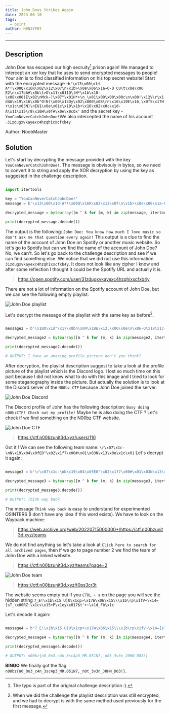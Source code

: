 ```yaml
---
title: John Does Strikes Again
date: 2023-06-10
tags:
  - osint
author: H0N3YP0T
---
```


___

## Description

John Doe has escaped our high secruity[^1] prison again! We managed to intercept an xor key that he uses to send
encrypted
messages to people! Your aim is to find classified information on his top secret website! Start with the encrypted
message -`b'\x13\x00\x1d-A*!\x00Q\x16R\x02\x12\x07\n\x1b>\x0e\x06\x1a~O-D CU\t\x0e\x06 E2\n\x17bA#\x0b\t>O\x11\x011O\tH*\x1b\x10-\x08\x00)E\x02\nMck~)\x07"\x01H*+\n_\x01\x00\x00\x00c\n\x00!\x12V\r\x1d4A\x19\x16\x0b"O!N(\x00\x13Dy\x02\x000\x08\rn\x16\x19E\x16,\x0fS\x17H+\x1c\x03N)\nEU1\x0e\x01c\x10\x1b+\x16\x02\x0c\x1d-A\x11\x15\r8\x16H\x0f#\x0e\x0cOx'`
and the secret key -`YouCanNeverCatchJohnDoe!`We also intercepted the name of his
account -`31zdugxvkayexc4hzqhixxcfxb4y`

Author: NoobMaster

## Solution

Let's start by decrypting the message provided with the key `YouCanNeverCatchJohnDoe!`. The message is obvisouly in
bytes, so we need to
convert it to string and apply the XOR decryption by using the key as suggested in the challenge description.

```python

import itertools

key = "YouCanNeverCatchJohnDoe!"
message = b'\x13\x00\x1d-A*!\x00Q\x16R\x02\x12\x07\n\x1b>\x0e\x06\x1a~O-D CU\t\x0e\x06 E2\n\x17bA#\x0b\t>O\x11\x011O\tH*\x1b\x10-\x08\x00)E\x02\nMck~)\x07"\x01H*+\n_\x01\x00\x00\x00c\n\x00!\x12V\r\x1d4A\x19\x16\x0b"O!N(\x00\x13Dy\x02\x000\x08\rn\x16\x19E\x16,\x0fS\x17H+\x1c\x03N)\nEU1\x0e\x01c\x10\x1b+\x16\x02\x0c\x1d-A\x11\x15\r8\x16H\x0f#\x0e\x0cOx'

decrypted_message = bytearray([m ^ k for (m, k) in zip(message, itertools.cycle(key.encode()))])

print(decrypted_message.decode())

```

The output is the following: `John Doe: You know how much I love music so don't ask me that question every again!`
This output is a clue to find the name of the account of John Doe on Spotify or another music website. So let's go to
Spotify but can we find the name of the account of John Doe? No, we can't. So let's go back to the challenge description
and see if we can find something else. We notice that we did not use this information `31zdugxvkayexc4hzqhixxcfxb4y`.
It does not look like any cipher I know and after some reflection I thought it could be the Spotify URL and actually it
is.

> https://open.spotify.com/user/31zdugxvkayexc4hzqhixxcfxb4y

There are not a lot of information on the Spotify account of John Doe, but we can see the following empty playlist:

![John Doe playlist](/images/n00bzctf_2023/spotify.png)

Let's decrypt the message of the playlist with the same key as before[^2].

```python

message2 = b'\x10O\x1d"\x17\x0bn\x04\x18E\x13.\x00\x0e\n\x06-O\x18\x1c+\t\x0cM<O\x05*\x02\x1a;\x17\x13E\x16,\x0fS\x17H3\x00\x1dN0\x07\x0cO2P'

decrypted_message2 = bytearray([m ^ k for (m, k) in zip(message2, itertools.cycle(key.encode()))])

print(decrypted_message2.decode())

# OUTPUT: I have an amazing profile picture don't you think?

```

After decryption, the playlist description suggest to take a look at the profile picture of the playlist which is the
Discord logo.
I lost so much time on this part because I did not know what to do with this image and I tried to look for some
steganography
inside the picture. But actually the solution is to look at the Discord server of the `N00bz CTF` because John Doe
joined
the server.

![John Doe Discord](/images/n00bzctf_2023/john_discord.png)

The Discord profile of John has the following description:
`Busy doing n00bzCTF! Check out my profile!`
Maybe he is also doing the CTF ? Let's check if we find something on the N00bz CTF website.

![John Doe CTF](/images/n00bzctf_2023/john_ctf.png)

> https://ctf.n00bzunit3d.xyz/users/110

Got it ! We can see the following team name:
`\r\x07\x1c-\nN\x19\x04\x0fE0"\x02\x1f7\x00#\x01\x03N\x13\x0e\x1c\x01`
Let's decrypt it again:

```python

message3 = b'\r\x07\x1c-\nN\x19\x04\x0fE0"\x02\x1f7\x00#\x01\x03N\x13\x0e\x1c\x01'

decrypted_message3 = bytearray([m ^ k for (m, k) in zip(message3, itertools.cycle(key.encode()))])

print(decrypted_message3.decode())

# OUTPUT: Think way back

```

The message `Think way back` is easy to understand for experimented OSINTERS (I don't have any idea if this word
exists). We have to look on the Wayback machine:

> https://web.archive.org/web/20220715000000*/https://ctf.n00bzunit3d.xyz/teams

We do not find anything so let's take a look at `Click here to search for all archived pages`, then if we go to page
number 2 we find the team of John Doe with a linked
website.

> https://ctf.n00bzunit3d.xyz/teams?page=2

![John Doe team](/images/n00bzctf_2023/john_secret.png)

> https://ctf.n00bzunit3d.xyz/t0ps3cr3t

The website seems empty but if you `CTRL + a` on the page you will see the hidden
string `7_E!\x1b\x15 U)U\x1cp>\x17W\x06\x15\\\x1b\rp\x1fV~\x14=[sT_\x00RZ:\x1cs\x15+P\x1ey\x017$t'+~\x1d_Fb\x1c`

Let's decode it again:

```python

message4 = b"7_E!\x1b\x15 U)U\x1cp>\x17W\x06\x15\\\x1b\rp\x1fV~\x14=[sT_\x00RZ:\x1cs\x15+P\x1ey\x017$t'+~\x1d_Fb\x1c"

decrypted_message4 = bytearray([m ^ k for (m, k) in zip(message4, itertools.cycle(key.encode()))])

print(decrypted_message4.decode())

# OUTPUT: n00bz{n0_0n3_c4n_3sc4p3_MR.051N7,_n0t_3v3n_J0HN_D03!}

```

**BINGO** We finally got the flag `n00bz{n0_0n3_c4n_3sc4p3_MR.051N7,_n0t_3v3n_J0HN_D03!}`.

[^1]: The typo is part of the original challenge description :).
[^2]: When we did the challenge the playlist description was still encrypted, and we had to decrypt is with the same
method used previously for the first message.


